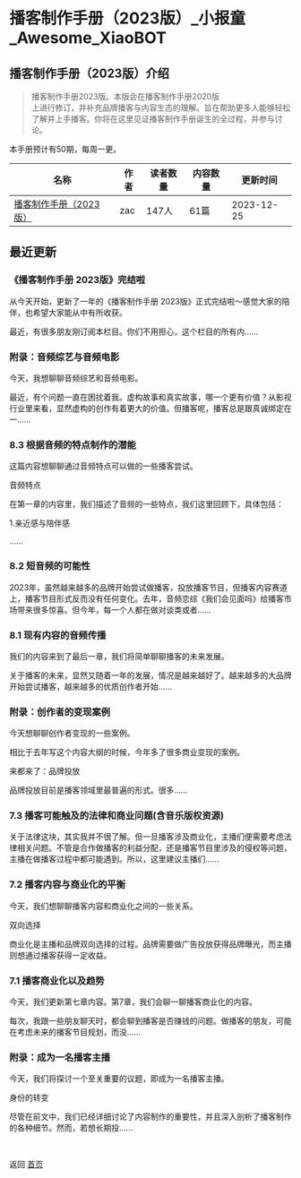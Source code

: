 # 播客制作手册（2023版）_小报童_Awesome_XiaoBOT

## 播客制作手册（2023版）介绍
> 播客制作手册2023版。本版会在播客制作手册2020版  
上进行修订，并补充品牌播客与内容生态的理解。旨在帮助更多人能够轻松了解并上手播客。你将在这里见证播客制作手册诞生的全过程，并参与讨论。    
    
本手册预计有50期，每周一更。  
  


|名称|作者|读者数量|内容数量|更新时间|
|---|---|---|---|---|
|[播客制作手册（2023版）](https://xiaobot.net/p/podcasthandbook?refer=0b133df9-27dc-423b-8101-639049001c13)|zac|147人|61篇|2023-12-25|

## 最近更新
### 《播客制作手册 2023版》完结啦

从今天开始，更新了一年的《播客制作手册 2023版》正式完结啦～感觉大家的陪伴，也希望大家能从中有所收获。

最近，有很多朋友刚订阅本栏目。你们不用担心，这个栏目的所有内......

### 附录：音频综艺与音频电影

今天，我想聊聊音频综艺和音频电影。

最近，有个问题一直在困扰着我。虚构故事和真实故事，哪一个更有价值？从影视行业里来看，显然虚构的创作有着更大的价值。但播客呢，播客总是跟真诚绑定在一......

### 8.3 根据音频的特点制作的潜能

这篇内容想聊聊通过音频特点可以做的一些播客尝试。

音频特点

在第一章的内容里，我们描述了音频的一些特点，我们这里回顾下，具体包括：

1.亲近感与陪伴感

......

### 8.2 短音频的可能性

2023年，虽然越来越多的品牌开始尝试做播客，投放播客节目，但播客内容赛道上，播客节目形式反而没有任何变化。去年，音频恋综《我们会见面吗》给播客市场带来很多惊喜。但今年，每一个人都在做对谈类或者......

### 8.1 现有内容的音频传播

我们的内容来到了最后一章，我们将简单聊聊播客的未来发展。

关于播客的未来，显然又随着一年的发展，情况是越来越好了。越来越多的大品牌开始尝试播客，越来越多的优质创作者开始......

### 附录：创作者的变现案例

今天想聊聊创作者变现的一些案例。

相比于去年写这个内容大纲的时候，今年多了很多商业变现的案例。

来都来了：品牌投放

品牌投放目前是播客领域里最普遍的形式。很多......

### 7.3 播客可能触及的法律和商业问题(含音乐版权资源)

关于法律这块，其实我并不很了解。但一旦播客涉及商业化，主播们便需要考虑法律相关问题。不管是合作做播客的利益分配，还是播客节目里涉及的侵权等问题，主播在做播客过程中都可能遇到。所以，这里建议主播们......

### 7.2 播客内容与商业化的平衡

今天，我们想聊聊播客内容和商业化之间的一些关系。

双向选择

商业化是主播和品牌双向选择的过程。品牌需要做广告投放获得品牌曝光，而主播则想通过播客获得一定收益。

### 7.1 播客商业化以及趋势

今天，我们更新第七章内容。第7章，我们会聊一聊播客商业化的内容。

每次，我跟一些朋友聊天时，都会聊到播客是否赚钱的问题。做播客的朋友，可能在考虑未来的播客节目规划，而没......

### 附录：成为一名播客主播

今天，我们将探讨一个至关重要的议题，即成为一名播客主播。

身份的转变

尽管在前文中，我们已经详细讨论了内容制作的重要性，并且深入剖析了播客制作的各种细节。然而，若想长期投......


<a href="https://github.com/Reno9527/awesome-xiaobot" style="color: white; text-decoration: none;">awesome-xiaobot</a>

返回 [首页](../README.md)
